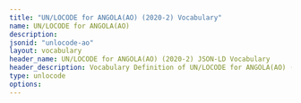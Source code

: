 ```yaml
---
title: "UN/LOCODE for ANGOLA(AO) (2020-2) Vocabulary"
name: UN/LOCODE for ANGOLA(AO) 
description: 
jsonid: "unlocode-ao"
layout: vocabulary
header_name: UN/LOCODE for ANGOLA(AO) (2020-2) JSON-LD Vocabulary
header_description: Vocabulary Definition of UN/LOCODE for ANGOLA(AO) (2020-2) semantics in HTML format. JSON-LD format is available at [unlocode-ao.jsonld](/vocabulary/unlocode-ao.jsonld)
type: unlocode
options:
---
```

